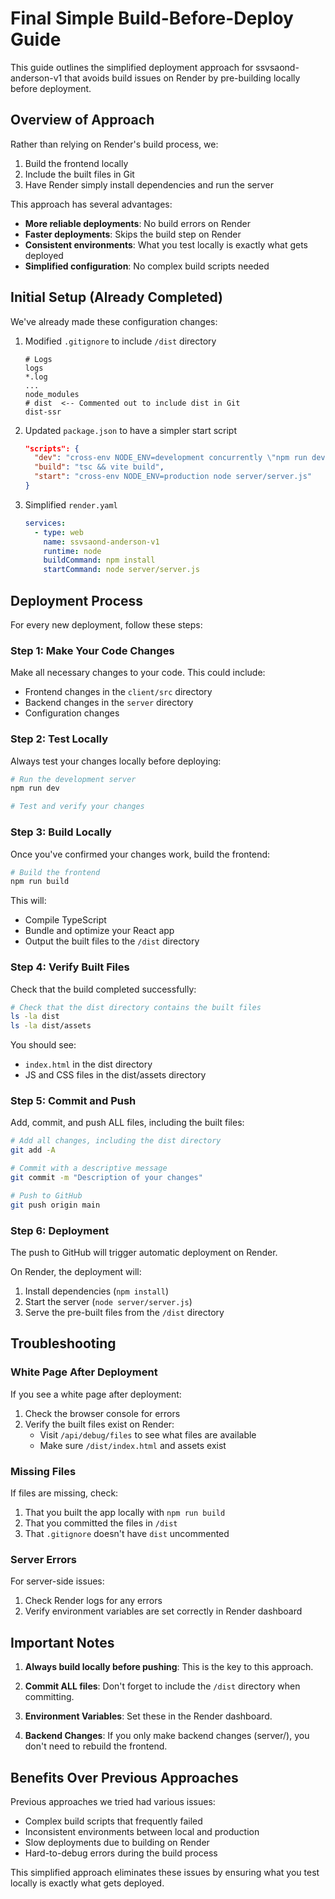 # Final Simple Build-Before-Deploy Guide

This guide outlines the simplified deployment approach for ssvsaond-anderson-v1 that avoids build issues on Render by pre-building locally before deployment.

## Overview of Approach

Rather than relying on Render's build process, we:

1. Build the frontend locally
2. Include the built files in Git
3. Have Render simply install dependencies and run the server

This approach has several advantages:
- **More reliable deployments**: No build errors on Render
- **Faster deployments**: Skips the build step on Render
- **Consistent environments**: What you test locally is exactly what gets deployed
- **Simplified configuration**: No complex build scripts needed

## Initial Setup (Already Completed)

We've already made these configuration changes:

1. Modified `.gitignore` to include `/dist` directory
   ```
   # Logs
   logs
   *.log
   ...
   node_modules
   # dist  <-- Commented out to include dist in Git
   dist-ssr
   ```

2. Updated `package.json` to have a simpler start script
   ```json
   "scripts": {
     "dev": "cross-env NODE_ENV=development concurrently \"npm run dev:frontend\" \"npm run dev:backend\"",
     "build": "tsc && vite build",
     "start": "cross-env NODE_ENV=production node server/server.js"
   }
   ```

3. Simplified `render.yaml`
   ```yaml
   services:
     - type: web
       name: ssvsaond-anderson-v1
       runtime: node
       buildCommand: npm install
       startCommand: node server/server.js
   ```

## Deployment Process

For every new deployment, follow these steps:

### Step 1: Make Your Code Changes

Make all necessary changes to your code. This could include:
- Frontend changes in the `client/src` directory
- Backend changes in the `server` directory
- Configuration changes

### Step 2: Test Locally

Always test your changes locally before deploying:

```bash
# Run the development server
npm run dev

# Test and verify your changes
```

### Step 3: Build Locally

Once you've confirmed your changes work, build the frontend:

```bash
# Build the frontend
npm run build
```

This will:
- Compile TypeScript
- Bundle and optimize your React app
- Output the built files to the `/dist` directory

### Step 4: Verify Built Files

Check that the build completed successfully:

```bash
# Check that the dist directory contains the built files
ls -la dist
ls -la dist/assets
```

You should see:
- `index.html` in the dist directory
- JS and CSS files in the dist/assets directory

### Step 5: Commit and Push

Add, commit, and push ALL files, including the built files:

```bash
# Add all changes, including the dist directory
git add -A

# Commit with a descriptive message
git commit -m "Description of your changes"

# Push to GitHub
git push origin main
```

### Step 6: Deployment

The push to GitHub will trigger automatic deployment on Render.

On Render, the deployment will:
1. Install dependencies (`npm install`)
2. Start the server (`node server/server.js`)
3. Serve the pre-built files from the `/dist` directory

## Troubleshooting

### White Page After Deployment

If you see a white page after deployment:

1. Check the browser console for errors
2. Verify the built files exist on Render:
   - Visit `/api/debug/files` to see what files are available
   - Make sure `/dist/index.html` and assets exist

### Missing Files

If files are missing, check:

1. That you built the app locally with `npm run build`
2. That you committed the files in `/dist`
3. That `.gitignore` doesn't have `dist` uncommented

### Server Errors

For server-side issues:

1. Check Render logs for any errors
2. Verify environment variables are set correctly in Render dashboard

## Important Notes

1. **Always build locally before pushing**: This is the key to this approach.

2. **Commit ALL files**: Don't forget to include the `/dist` directory when committing.

3. **Environment Variables**: Set these in the Render dashboard.

4. **Backend Changes**: If you only make backend changes (server/), you don't need to rebuild the frontend.

## Benefits Over Previous Approaches

Previous approaches we tried had various issues:
- Complex build scripts that frequently failed
- Inconsistent environments between local and production
- Slow deployments due to building on Render
- Hard-to-debug errors during the build process

This simplified approach eliminates these issues by ensuring what you test locally is exactly what gets deployed. 